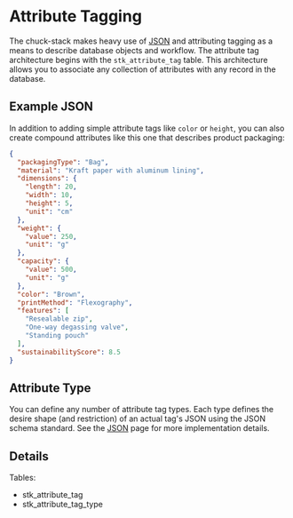 # Attribute Tagging

The chuck-stack makes heavy use of [JSON](./json-array-table-column.md#json-type) and attributing tagging as a means to describe database objects and workflow. The attribute tag architecture begins with the `stk_attribute_tag` table. This architecture allows you to associate any collection of attributes with any record in the database. 

## Example JSON

In addition to adding simple attribute tags like `color` or `height`, you can also create compound attributes like this one that describes product packaging:

```json
{
  "packagingType": "Bag",
  "material": "Kraft paper with aluminum lining",
  "dimensions": {
    "length": 20,
    "width": 10,
    "height": 5,
    "unit": "cm"
  },
  "weight": {
    "value": 250,
    "unit": "g"
  },
  "capacity": {
    "value": 500,
    "unit": "g"
  },
  "color": "Brown",
  "printMethod": "Flexography",
  "features": [
    "Resealable zip",
    "One-way degassing valve",
    "Standing pouch"
  ],
  "sustainabilityScore": 8.5
}
```

## Attribute Type

You can define any number of attribute tag types. Each type defines the desire shape (and restriction) of an actual tag's JSON using the JSON schema standard. See the [JSON](./json-array-table-column.md#json-type) page for more implementation details.

## Details

Tables:

- stk_attribute_tag
- stk_attribute_tag_type
